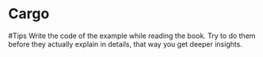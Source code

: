 # Cargo

#Tips
Write the code of the example while reading the book. 
Try to do them before they actually explain in details,
that way you get deeper insights.